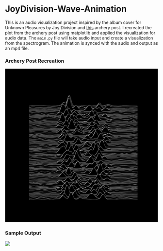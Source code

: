 # JoyDivision-Wave-Animation

This is an audio visualization project inspired by the album cover for Unknown Pleasures by Joy Division and [this](https://intothecontinuum.tumblr.com/post/27443100682/in-july-1967-astronomers-at-the-cavendish) archery post. I recreated the plot from the archery post using matplotlib and applied the visualization for audio data. The `main.py` file will take audio input and create a visualization from the spectrogram. The animation is synced with the audio and output as an mp4 file. 

### Archery Post Recreation
![](https://github.com/Ryusei97/JoyDivision-Wave-Animation/blob/main/images/sample.gif)


### Sample Output
![](https://github.com/Ryusei97/JoyDivision-Wave-Animation/blob/main/images/vis2_cut.gif)
